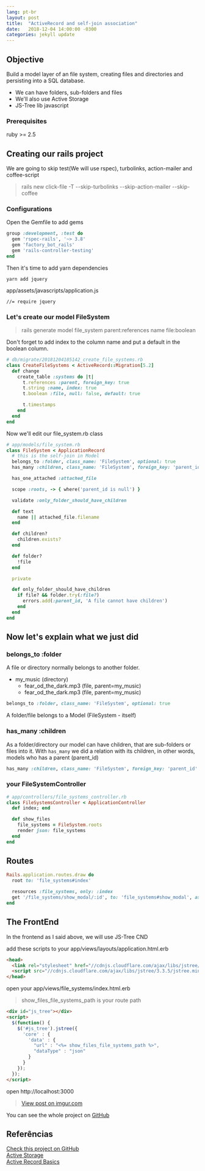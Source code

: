 ```yaml
---
lang: pt-br
layout: post
title:  "ActiveRecord and self-join association"
date:   2018-12-04 14:00:00 -0300
categories: jekyll update
---
```


## Objective
Build a model layer of an file system, creating files and directories and persisting into a SQL database.  
- We can have folders, sub-folders and files
- We'll also use Active Storage
- JS-Tree lib javascript

### Prerequisites
ruby >= 2.5

## Creating our rails project
We are going to skip test(We will use rspec), turbolinks, action-mailer and coffee-script
> rails new click-file -T --skip-turbolinks --skip-action-mailer --skip-coffee

### Configurations
Open the Gemfile to add gems

``` ruby
group :development, :test do
  gem 'rspec-rails', '~> 3.8'
  gem 'factory_bot_rails'
  gem 'rails-controller-testing'
end
```

Then it's time to add yarn dependencies
```
yarn add jquery
```

app/assets/javascripts/application.js
``` 
//= require jquery
```

### Let's create our model FileSystem
> rails generate model file_system parent:references name file:boolean

Don't forget to add index to the column name and put a default in the boolean column.

``` ruby
# db/migrate/20181204185142_create_file_systems.rb
class CreateFileSystems < ActiveRecord::Migration[5.2]
  def change
    create_table :systems do |t|
      t.references :parent, foreign_key: true
      t.string :name, index: true
      t.boolean :file, null: false, default: true

      t.timestamps
    end
  end
end
```

Now we'll edit our file_system.rb class

``` ruby
# app/models/file_system.rb
class FileSystem < ApplicationRecord
  # this is the self-join in Model
  belongs_to :folder, class_name: 'FileSystem', optional: true
  has_many :children, class_name: 'FileSystem', foreign_key: 'parent_id'

  has_one_attached :attached_file

  scope :roots, -> { where('parent_id is null') }

  validate :only_folder_should_have_children

  def text
    name || attached_file.filename
  end

  def children?
    children.exists?
  end

  def folder?
    !file
  end

  private

  def only_folder_should_have_children
    if file? && folder.try(:file?)
      errors.add(:parent_id, 'A file cannot have children')
    end
  end
end

```

## Now let's explain what we just did

### belongs_to :folder
A file or directory normally belongs to another folder.  
  - my_music (directory)
    - fear_od_the_dark.mp3 (file, parent=my_music)
    - fear_od_the_dark.mp3 (file, parent=my_music)


``` ruby
belongs_to :folder, class_name: 'FileSystem', optional: true
```
A folder/file belongs to a Model (FileSystem - itself)

### has_many :children
As a folder/directory our model can have children, that are sub-folders or files into it.
With `has_many` we did a relation with its children, in other words, models who has a parent (parent_id)

``` ruby
has_many :children, class_name: 'FileSystem', foreign_key: 'parent_id'
```

### your FileSystemController
``` ruby
# app/controllers/file_systems_controller.rb
class FileSystemsController < ApplicationController
  def index; end

  def show_files
    file_systems = FileSystem.roots
    render json: file_systems
  end
end
```

## Routes
``` ruby
Rails.application.routes.draw do
  root to: 'file_systems#index'

  resources :file_systems, only: :index
  get '/file_systems/show_modal/:id', to: 'file_systems#show_modal', as: :show_modal_upload
end
```

## The FrontEnd
In the frontend as I said above, we will use JS-Tree CND

add these scripts to your app/views/layouts/application.html.erb  

``` HTML
<head>
  <link rel="stylesheet" href="//cdnjs.cloudflare.com/ajax/libs/jstree/3.3.5/themes/default/style.min.css" />
  <script src="//cdnjs.cloudflare.com/ajax/libs/jstree/3.3.5/jstree.min.js"></script>
</head>
```

open your app/views/file_systems/index.html.erb

> show_files_file_systems_path is your route path

``` HTML
<div id="js_tree"></div>
<script>
  $(function() {
    $('#js_tree').jstree({
      'core' : {
        'data' : {
          "url" : "<%= show_files_file_systems_path %>",
          "dataType" : "json"
        }
      }
    });
  });
</script>
```

open http://localhost:3000  

<blockquote class="imgur-embed-pub" lang="en" data-id="kRcszOn"><a href="//imgur.com/kRcszOn">View post on imgur.com</a></blockquote><script async src="//s.imgur.com/min/embed.js" charset="utf-8"></script>


You can see the whole project on [GitHub](https://github.com/danilocandido/click-file)  

## Referências
[Check this project on GitHub](https://github.com/danilocandido/click-file)  
[Active Storage](https://edgeguides.rubyonrails.org/active_storage_overview.html)  
[Active Record Basics](https://guides.rubyonrails.org/active_record_basics.html)  